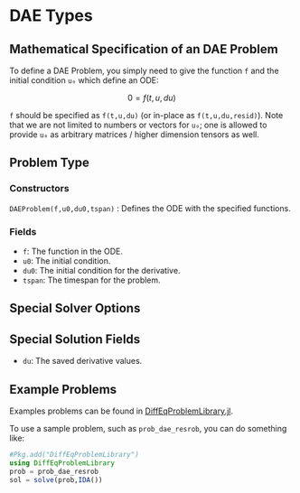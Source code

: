 # DAE Types

## Mathematical Specification of an DAE Problem

To define a DAE Problem, you simply need to give the function ``f`` and the initial
condition ``u₀`` which define an ODE:

```math
0 = f(t,u,du)
```

`f` should be specified as `f(t,u,du)` (or in-place as `f(t,u,du,resid)`).
Note that we are not limited to numbers or vectors for `u₀`; one is allowed to
provide `u₀` as arbitrary matrices / higher dimension tensors as well.

## Problem Type

### Constructors

`DAEProblem(f,u0,du0,tspan)` : Defines the ODE with the specified functions.

### Fields

* `f`: The function in the ODE.
* `u0`: The initial condition.
* `du0`: The initial condition for the derivative.
* `tspan`: The timespan for the problem.

## Special Solver Options

## Special Solution Fields

* `du`: The saved derivative values.

## Example Problems

Examples problems can be found in [DiffEqProblemLibrary.jl](https://github.com/JuliaDiffEq/DiffEqProblemLibrary.jl/blob/master/src/dae_premade_problems.jl).

To use a sample problem, such as `prob_dae_resrob`, you can do something like:

```julia
#Pkg.add("DiffEqProblemLibrary")
using DiffEqProblemLibrary
prob = prob_dae_resrob
sol = solve(prob,IDA())
```
